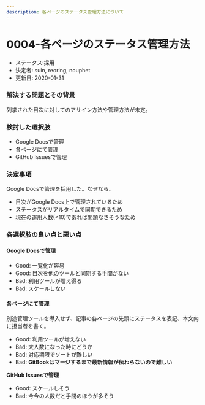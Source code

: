 ```yaml
---
description: 各ページのステータス管理方法について
---
```


# 0004-各ページのステータス管理方法

* ステータス:採用
* 決定者: suin, reoring, nouphet
* 更新日: 2020-01-31

### 解決する問題とその背景

列挙された目次に対してのアサイン方法や管理方法が未定。

### 検討した選択肢

* Google Docsで管理
* 各ページにて管理
* GitHub Issuesで管理

### 決定事項

Google Docsで管理を採用した。なぜなら、

* 目次がGoogle Docs上で管理されているため
* ステータスがリアルタイムで同期できるため
* 現在の運用人数\(&lt;10\)であれば問題なさそうなため

### 各選択肢の良い点と悪い点

#### Google Docsで管理

* Good: 一覧化が容易
* Good: 目次を他のツールと同期する手間がない
* Bad: 利用ツールが増え得る
* Bad: スケールしない

#### 各ページにて管理

別途管理ツールを導入せず、記事の各ページの先頭にステータスを表記、本文内に担当者を書く。

* Good: 利用ツールが増えない
* Bad: 大人数になった時にどうか
* Bad: 対応期限でソートが難しい
* Bad: **GitBookはマージするまで最新情報が伝わらないので難しい**

**GitHub Issuesで管理**

* Good: スケールしそう
* Bad: 今今の人数だと手間のほうが多そう

